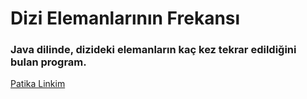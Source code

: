 # Dizi Elemanlarının Frekansı

### Java dilinde, dizideki elemanların kaç kez tekrar edildiğini bulan program.

[Patika Linkim](https://app.patika.dev/burakkartalq7)
